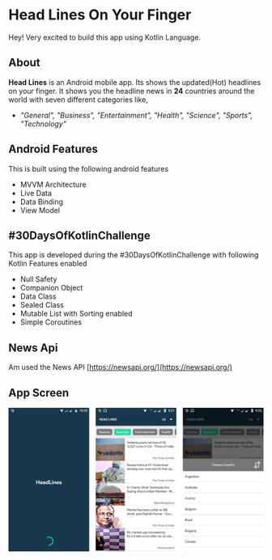# Head Lines On Your Finger 
Hey! Very excited to build this app using Kotlin Language.


## About
**Head Lines** is an Android mobile app. Its shows the updated(Hot) headlines on your finger. It shows you the headline news in <b>24</b> countries around the world with seven different categories like,
 - *"General",   "Business",   "Entertainment",   "Health",   "Science",
   "Sports",   "Technology"*

## Android Features
This is built using the following android features
 
 - MVVM Architecture
 - Live Data
 - Data Binding
 - View Model

## #30DaysOfKotlinChallenge 
This app is developed during the #30DaysOfKotlinChallenge with following Kotlin Features enabled

 - Null Safety
 - Companion Object
 - Data Class
 - Sealed Class
 - Mutable List with Sorting enabled 
 - Simple Coroutines 

## News Api

Am used the News API [https://newsapi.org/](https://newsapi.org/)

## App Screen
![Screenshot](AppScreen.jpg)
